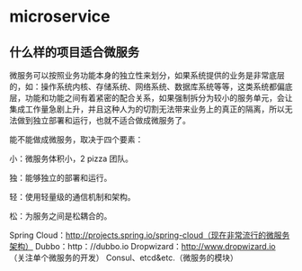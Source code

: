 # microservice
<!-- @author DHJT 2019-01-29 -->

## 什么样的项目适合微服务
微服务可以按照业务功能本身的独立性来划分，如果系统提供的业务是非常底层的，如：操作系统内核、存储系统、网络系统、数据库系统等等，这类系统都偏底层，功能和功能之间有着紧密的配合关系，如果强制拆分为较小的服务单元，会让集成工作量急剧上升，并且这种人为的切割无法带来业务上的真正的隔离，所以无法做到独立部署和运行，也就不适合做成微服务了。

能不能做成微服务，取决于四个要素：

小：微服务体积小，2 pizza 团队。

独：能够独立的部署和运行。

轻：使用轻量级的通信机制和架构。

松：为服务之间是松耦合的。


Spring Cloud：http://projects.spring.io/spring-cloud（现在非常流行的微服务架构）
Dubbo：http：//dubbo.io
Dropwizard：http://www.dropwizard.io （关注单个微服务的开发）
Consul、etcd&etc.（微服务的模块）